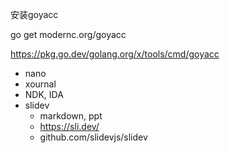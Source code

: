

安装goyacc 

go get modernc.org/goyacc

https://pkg.go.dev/golang.org/x/tools/cmd/goyacc


+ nano
+ xournal
+ NDK, IDA
+ slidev
    + markdown, ppt
    + https://sli.dev/ 
    + github.com/slidevjs/slidev